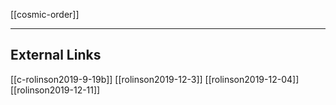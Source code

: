 [[cosmic-order]]

---


## External Links
[[c-rolinson2019-9-19b]]
[[rolinson2019-12-3]]
[[rolinson2019-12-04]]
[[rolinson2019-12-11]]